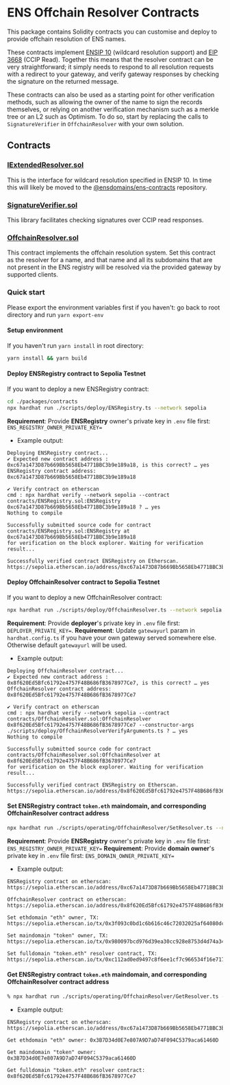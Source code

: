 # ENS Offchain Resolver Contracts

This package contains Solidity contracts you can customise and deploy to provide offchain resolution of ENS names.

These contracts implement [ENSIP 10](https://docs.ens.domains/ens-improvement-proposals/ensip-10-wildcard-resolution) (wildcard resolution support) and [EIP 3668](https://eips.ethereum.org/EIPS/eip-3668) (CCIP Read). Together this means that the resolver contract can be very straightforward; it simply needs to respond to all resolution requests with a redirect to your gateway, and verify gateway responses by checking the signature on the returned message.

These contracts can also be used as a starting point for other verification methods, such as allowing the owner of the name to sign the records themselves, or relying on another verification mechanism such as a merkle tree or an L2 such as Optimism. To do so, start by replacing the calls to `SignatureVerifier` in `OffchainResolver` with your own solution.

## Contracts

### [IExtendedResolver.sol](contracts/IExtendedResolver.sol)

This is the interface for wildcard resolution specified in ENSIP 10. In time this will likely be moved to the [@ensdomains/ens-contracts](https://github.com/ensdomains/ens-contracts) repository.

### [SignatureVerifier.sol](contracts/SignatureVerifier.sol)

This library facilitates checking signatures over CCIP read responses.

### [OffchainResolver.sol](contracts/OffchainResolver.sol)

This contract implements the offchain resolution system. Set this contract as the resolver for a name, and that name and all its subdomains that are not present in the ENS registry will be resolved via the provided gateway by supported clients.

### Quick start

Please export the environment variables first if you haven't: go back to root directory and run `yarn export-env`

#### Setup environment

If you haven't run `yarn install` in root directory:

```bash
yarn install && yarn build
```

#### Deploy ENSRegistry contract to Sepolia Testnet

If you want to deploy a new ENSRegistry contract:

```bash
cd ./packages/contracts
npx hardhat run ./scripts/deploy/ENSRegistry.ts --network sepolia
```

**Requirement**: Provide **ENSRegistry** owner's private key in `.env` file first: `ENS_REGISTRY_OWNER_PRIVATE_KEY=`

-   Example output:

```
Deploying ENSRegistry contract...
✔ Expected new contract address : 0xc67a1473D87b669Bb5658Eb4771BBC3b9e189a18, is this correct? … yes
ENSRegistry contract address: 0xc67a1473D87b669Bb5658Eb4771BBC3b9e189a18

✔ Verify contract on etherscan
cmd : npx hardhat verify --network sepolia --contract contracts/ENSRegistry.sol:ENSRegistry 0xc67a1473D87b669Bb5658Eb4771BBC3b9e189a18 ? … yes
Nothing to compile

Successfully submitted source code for contract
contracts/ENSRegistry.sol:ENSRegistry at 0xc67a1473D87b669Bb5658Eb4771BBC3b9e189a18
for verification on the block explorer. Waiting for verification result...

Successfully verified contract ENSRegistry on Etherscan.
https://sepolia.etherscan.io/address/0xc67a1473D87b669Bb5658Eb4771BBC3b9e189a18#code
```

#### Deploy OffchainResolver contract to Sepolia Testnet

If you want to deploy a new OffchainResolver contract:

```bash
npx hardhat run ./scripts/deploy/OffchainResolver.ts --network sepolia
```

**Requirement**: Provide **deployer**'s private key in `.env` file first: `DEPLOYER_PRIVATE_KEY=`.
**Requirement**: Update `gatewayurl` param in `hardhat.config.ts` if you have your own gateway served somewhere else. Otherwise default `gatewayurl` will be used.

-   Example output:

```
Deploying OffchainResolver contract...
✔ Expected new contract address : 0x8f620Ed5Bfc61792e4757F48B686fB3678977Ce7, is this correct? … yes
OffchainResolver contract address: 0x8f620Ed5Bfc61792e4757F48B686fB3678977Ce7

✔ Verify contract on etherscan
cmd : npx hardhat verify --network sepolia --contract contracts/OffchainResolver.sol:OffchainResolver 0x8f620Ed5Bfc61792e4757F48B686fB3678977Ce7 --constructor-args ./scripts/deploy/OffchainResolverVerifyArguments.ts ? … yes
Nothing to compile

Successfully submitted source code for contract
contracts/OffchainResolver.sol:OffchainResolver at 0x8f620Ed5Bfc61792e4757F48B686fB3678977Ce7
for verification on the block explorer. Waiting for verification result...

Successfully verified contract ENSRegistry on Etherscan.
https://sepolia.etherscan.io/address/0x8f620Ed5Bfc61792e4757F48B686fB3678977Ce7#code
```

#### Set ENSRegistry contract `token.eth` maindomain, and corresponding OffchainResolver contract address

```bash
npx hardhat run ./scripts/operating/OffchainResolver/SetResolver.ts --network sepolia
```

**Requirement**: Provide **ENSRegistry** owner's private key in `.env` file first: `ENS_REGISTRY_OWNER_PRIVATE_KEY=`
**Requirement**: Provide **domain owner**'s private key in `.env` file first: `ENS_DOMAIN_OWNER_PRIVATE_KEY=`

-   Example output:

```
ENSRegistry contract on etherscan: https://sepolia.etherscan.io/address/0xc67a1473D87b669Bb5658Eb4771BBC3b9e189a18

OffchainResolver contract on etherscan: https://sepolia.etherscan.io/address/0x8f620Ed5Bfc61792e4757F48B686fB3678977Ce7

Set ethdomain "eth" owner, TX: https://sepolia.etherscan.io/tx/0x3f093c0bd1c6b616c46c72032025af64080dcd193c85e615446e84d9eacee52d

Set maindomain "token" owner, TX: https://sepolia.etherscan.io/tx/0x980097bcd976d39ea30cc928e8753d4d74a349f7db5a04c16711096f02b94e9a

Set fulldomain "token.eth" resolver contract, TX: https://sepolia.etherscan.io/tx/0xc112ad0ed9497c8f6ee1cf7c966534f16e717d351285cce218f624b97fc5d352
```

#### Get ENSRegistry contract `token.eth` maindomain, and corresponding OffchainResolver contract address

```bash
% npx hardhat run ./scripts/operating/OffchainResolver/GetResolver.ts --network sepolia
```

-   Example output:

```
ENSRegistry contract on etherscan: https://sepolia.etherscan.io/address/0xc67a1473D87b669Bb5658Eb4771BBC3b9e189a18

Get ethdomain "eth" owner: 0x3B7D34d0E7e807A9D7aD74F094C5379aca61460D

Get maindomain "token" owner: 0x3B7D34d0E7e807A9D7aD74F094C5379aca61460D

Get fulldomain "token.eth" resolver contract: 0x8f620Ed5Bfc61792e4757F48B686fB3678977Ce7
```
